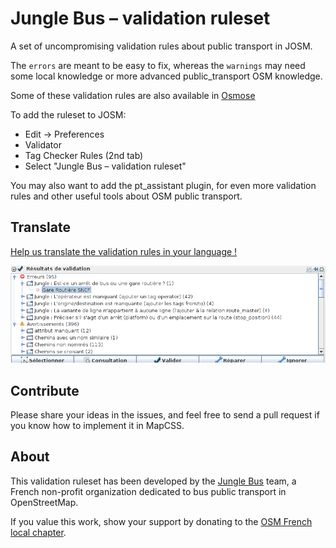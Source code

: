 # Jungle Bus – validation ruleset
A set of uncompromising validation rules about public transport in JOSM.

The `errors` are meant to be easy to fix, whereas the `warnings` may need some local knowledge or more advanced public_transport OSM knowledge.

Some of these validation rules are also available in [Osmose](http://osmose.openstreetmap.fr/fr/errors/?item=9014)

To add the ruleset to JOSM:

* Edit -> Preferences
* Validator
* Tag Checker Rules (2nd tab)
* Select "Jungle Bus – validation ruleset"

You may also want to add the pt_assistant plugin, for even more validation rules and other useful tools about OSM public transport.

## Translate

[Help us translate the validation rules in your language !](https://www.transifex.com/openstreetmap-france/osmose/)

![capture d'écran](validateur_JOSM.png)

## Contribute

Please share your ideas in the issues, and feel free to send a pull request if you know how to implement it in MapCSS.

## About
This validation ruleset has been developed by the [Jungle Bus](http://junglebus.io/) team, a French non-profit organization dedicated to bus public transport in OpenStreetMap.

If you value this work, show your support by donating to the [OSM French local chapter](http://openstreetmap.fr).
